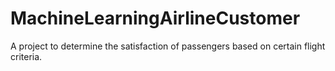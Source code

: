 # MachineLearningAirlineCustomer
A project to determine the satisfaction of passengers based on certain flight criteria.
